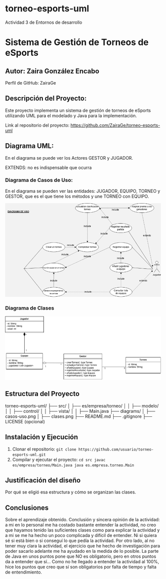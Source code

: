 # torneo-esports-uml
Actividad 3 de Entornos de desarrollo

# Sistema de Gestión de Torneos de eSports
## Autor: Zaira González Encabo

Perfil de GitHub: ZairaGe
## Descripción del Proyecto:
Este proyecto implementa un sistema de gestión de torneos de eSports
utilizando UML para el modelado y Java para la implementación.

Link al repositorio del proyecto: https://github.com/ZairaGe/torneo-esports-uml

## Diagrama UML: 
En el diagrama se puede ver los Actores GESTOR y JUGADOR.


EXTENDS: no es indispensable que ocurra

### Diagrama de Casos de Uso:
En el diagrama se pueden ver las entidades: JUGADOR, EQUIPO, TORNEO y GESTOR, que es el que tiene los métodos
y une TORNEO con EQUIPO.

![Diagrama de casos de uso](diagrams/casos-uso.png)
### Diagrama de Clases
![Diagrama de clases](diagrams/clases.png)
## Estructura del Proyecto
torneo-esports-uml/ ├── src/
│ ├── es/empresa/torneo/
│ │ ├── modelo/
│ │ ├── control/
│ │ ├── vista/
│ │ ├── Main.java
├── diagrams/
│ ├── casos-uso.png
│ ├── clases.png
├── README.md
├── .gitignore
├── LICENSE (opcional)
## Instalación y Ejecución
1. Clonar el repositorio:
`git clone https://github.com/usuario/torneo-esports-uml.git`
2. Compilar y ejecutar el proyecto:
`cd src javac es/empresa/torneo/Main.java java es.empresa.torneo.Main`
## Justificación del diseño
Por qué se eligió esa estructura y cómo se organizan las clases.

## Conclusiones
Sobre el aprendizaje obtenido.
Conclusión y sincera opinión de la actividad: a mi en lo personal me ha costado bastante entender la actividad, 
no creo que hayamos tenido las suficientes clases como para explicar la actividad y a mi se me ha hecho un poco
complicada y difícil de entender. Ni si quiera sé si está bien o si conseguí lo que pedía la actividad. 
Por otro lado, al no tener muy clara la actividad, el ejercicio que he hecho de investigación para poder sacarlo
adelante me ha ayudado en la medida de lo posible.
La parte de Java en unos puntos pone que NO es obligatorio, pero en otros puntos da a entender que sí... 
Como no he llegado a entender la actividad al 100%, hice los puntos que creo que sí son obligatorios por falta
de tiempo y falta de entendimiento.
